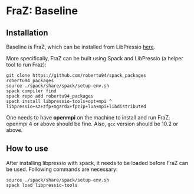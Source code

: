# FraZ: Baseline

## Installation
Baseline is FraZ, which can be installed from LibPressio [here](https://github.com/robertu94/libpressio).

More specifically, FraZ can be built using Spack and LibPressio (a helper tool to run Fraz):
```
git clone https://github.com/robertu94/spack_packages robertu94_packages
source ./spack/share/spack/setup-env.sh
spack compiler find
spack repo add robertu94_packages
spack install libpressio-tools+opt+mpi ^ libpressio+sz+zfp+mgardx+fpzip+lua+mpi+libdistributed
```

One needs to have **openmpi** on the machine to install and run FraZ. openmpi 4 or above should be fine. Also, `gcc` version should be 10.2 or above.

## How to use

After installing libpressio with spack, it needs to be loaded before FraZ can be used. Following commands are necessary:

```
source ./spack/share/spack/setup-env.sh
spack load libpressio-tools
``` 
